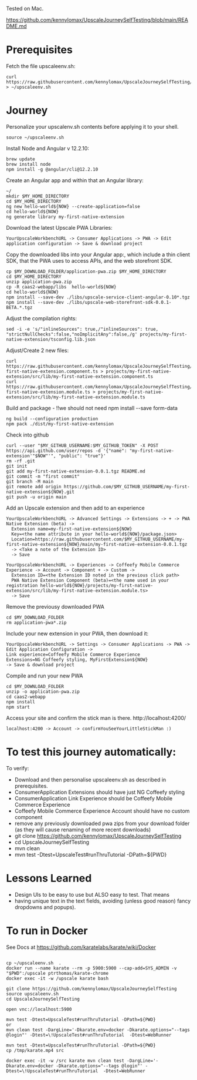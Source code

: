 Tested on Mac.

https://github.com/kennylomax/UpscaleJourneySelfTesting/blob/main/README.md

# Prerequisites

Fetch the file upscaleenv.sh:
``` 
curl https://raw.githubusercontent.com/kennylomax/UpscaleJourneySelfTesting/main/materialTemp/upscaleenv.sh > ~/upscaleenv.sh 
```

# Journey

Personalize your upscalenv.sh contents before applying it to your shell.

```commands 
source ~/upscaleenv.sh 
``` 

Install Node and Angular v 12.2.10:

```commands
brew update
brew install node
npm install -g @angular/cli@12.2.10
```

Create an Angular app and within that an Angular library:
```commands
~/
mkdir $MY_HOME_DIRECTORY
cd $MY_HOME_DIRECTORY
ng new hello-world${NOW} --create-application=false
cd hello-world${NOW}
ng generate library my-first-native-extension
```

Download the latest Upscale PWA Libraries:
```clickpath:download_PWA
YourUpscaleWorkbenchURL -> Consumer Applications -> PWA -> Edit application configuration -> Save & download project
```

Copy the downloaded libs into your Angular app:, which include a thin client SDK, that the PWA uses to access APIs, and the web storefront SDK.

```commands
cp $MY_DOWNLOAD_FOLDER/application-pwa.zip $MY_HOME_DIRECTORY
cd $MY_HOME_DIRECTORY 
unzip application-pwa.zip 
cp -R caas2-webapp/libs  hello-world${NOW}
cd hello-world${NOW}
npm install --save-dev ./libs/upscale-service-client-angular-0.10*.tgz 
npm install --save-dev ./libs/upscale-web-storefront-sdk-0.0.1-BETA.*.tgz 
```

Adjust the compilation rights:

```commands
sed -i -e 's/"inlineSources": true,/"inlineSources": true, "strictNullChecks":false,"noImplicitAny":false,/g' projects/my-first-native-extension/tsconfig.lib.json 
```

Adjust/Create 2 new files:
```commands 
curl https://raw.githubusercontent.com/kennylomax/UpscaleJourneySelfTesting/main/materialTemp/my-first-native-extension.component.ts > projects/my-first-native-extension/src/lib/my-first-native-extension.component.ts
curl https://raw.githubusercontent.com/kennylomax/UpscaleJourneySelfTesting/main/materialTemp/my-first-native-extension.module.ts > projects/my-first-native-extension/src/lib/my-first-native-extension.module.ts
``` 
 
Build and package - !!we should not need npm install --save form-data

```commands 
ng build --configuration production
npm pack ./dist/my-first-native-extension
``` 

Check into github

```commands 
curl --user "$MY_GITHUB_USERNAME:$MY_GITHUB_TOKEN" -X POST https://api.github.com/user/repos -d '{"name": "my-first-native-extension'"$NOW"'", "public": "true"}'
rm -rf .git
git init
git add my-first-native-extension-0.0.1.tgz README.md
git commit -m "first commit"
git branch -M main
git remote add origin https://github.com/$MY_GITHUB_USERNAME/my-first-native-extension${NOW}.git
git push -u origin main
``` 

Add an Upscale extension and then add to an experience
```clickpath:CreateExtensionAndExperience
YourUpscaleWorkbenchURL -> Advanced Settings -> Extensions -> + -> PWA Native Extension (beta) ->
  Extension name=my-first-native-extension${NOW}
  Key=<the name attribute in your hello-world${NOW}/package.json>
  Location=https://raw.githubusercontent.com/$MY_GITHUB_USERNAME/my-first-native-extension${NOW}/main/my-first-native-extension-0.0.1.tgz
  -> <Take a note of the Extension ID>
  -> Save

YourUpscaleWorkbenchURL -> Experiences -> Coffeefy Mobile Commerce Experience -> Account -> Component + -> Custom ->
  Extension ID=<the Extension ID noted in the previous click path>
  PWA Native Extension Component (beta)=<the name used in your registration hello-world${NOW}/projects/my-first-native-extension/src/lib/my-first-native-extension.module.ts>
  -> Save
``` 

Remove the previousy downloaded PWA 

```commands
cd $MY_DOWNLOAD_FOLDER
rm application-pwa*.zip  
```

Include your new extension in your PWA, then download it:
```clickpath:DownloadNewPWA
YourUpscaleWorkbenchURL -> Settings -> Consumer Applications -> PWA -> Edit Application Configuration -> 
Link experience=Coffeefy Mobile Commerce Experience 
Extensions=NG Coffeefy styling, MyFirstExtension${NOW} 
-> Save & download project
``` 

Compile and run your new PWA
```commands 
cd $MY_DOWNLOAD_FOLDER
unzip -o application-pwa.zip 
cd caas2-webapp
npm install
npm start
``` 
Access your site and confirm the stick man is there.
http://localhost:4200/

```clickpath:ConfirmLittleStickman
localhost:4200 -> Account -> confirmYouSeeYourLittleStickMan :)
``` 

# To test this journey automatically:
To verify:
- Download and then personalise upscaleenv.sh as described in prerequisites.
- ConsumerApplication Extensions should have just NG Coffeefy styling
- ConsumerApplication Link Experience should be Coffeefy Mobile Commerce Experience
- Coffeefy Mobile Commerce Experience Account should have no custom component
- remove any previously downloaded pwa zips from your download folder (as they will cause renaming of more recent downloads)
- git clone https://github.com/kennylomax/UpscaleJourneySelfTesting
- cd UpscaleJourneySelfTesting
- mvn clean
- mvn test -Dtest=UpscaleTest#runThruTutorial -DPath=${PWD}

# Lessons Learned 
- Design UIs to be easy to use but ALSO easy to test. That means
- having unique text in the text fields, avoiding (unless good reason) fancy dropdowns and popups). 


# To run in Docker

See Docs at https://github.com/karatelabs/karate/wiki/Docker
```

cp ~/upscaleenv.sh  .
docker run --name karate --rm -p 5900:5900 --cap-add=SYS_ADMIN -v "$PWD":/upscale ptrthomas/karate-chrome
docker exec -it -w /upscale karate bash

git clone https://github.com/kennylomax/UpscaleJourneySelfTesting
source upscaleenv.sh 
cd UpscaleJourneySelfTesting

open vnc://localhost:5900

mvn test -Dtest=UpscaleTest#runThruTutorial -DPath=${PWD} 
or
mvn clean test -DargLine='-Dkarate.env=docker -Dkarate.options="--tags @login"' -Dtest=\!UpscaleTest#runThruTutorial  -Dtest=WebRunner

mvn test -Dtest=UpscaleTest#runThruTutorial -DPath=${PWD}
cp /tmp/karate.mp4 src

docker exec -it -w /src karate mvn clean test -DargLine='-Dkarate.env=docker -Dkarate.options="--tags @login"' -Dtest=\!UpscaleTest#runThruTutorial  -Dtest=WebRunner
```
